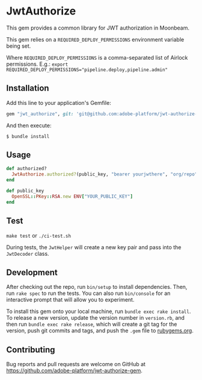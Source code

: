 # JwtAuthorize

This gem provides a common library for JWT authorization in Moonbeam.

This gem relies on a `REQUIRED_DEPLOY_PERMISSIONS` environment variable being set.

Where `REQUIRED_DEPLOY_PERMISSIONS` is a comma-separated list of Airlock permissions.  E.g.:
`export REQUIRED_DEPLOY_PERMISSIONS="pipeline.deploy,pipeline.admin"`

## Installation

Add this line to your application's Gemfile:

```ruby
gem "jwt_authorize", git: 'git@github.com:adobe-platform/jwt-authorize-gem.git'
```

And then execute:

    $ bundle install

## Usage

```ruby
def authorized?
  JwtAuthorize.authorized?(public_key, "bearer yourjwthere", "org/repo")
end

def public_key
  OpenSSL::PKey::RSA.new ENV["YOUR_PUBLIC_KEY"]
end
```

## Test
`make test` or `./ci-test.sh`

During tests, the `JwtHelper` will create a new key pair and pass into the `JwtDecoder` class.

## Development

After checking out the repo, run `bin/setup` to install dependencies. Then, run `rake spec` to run the tests. You can also run `bin/console` for an interactive prompt that will allow you to experiment.

To install this gem onto your local machine, run `bundle exec rake install`. To release a new version, update the version number in `version.rb`, and then run `bundle exec rake release`, which will create a git tag for the version, push git commits and tags, and push the `.gem` file to [rubygems.org](https://rubygems.org).

## Contributing

Bug reports and pull requests are welcome on GitHub at https://github.com/adobe-platform/jwt-authorize-gem.

